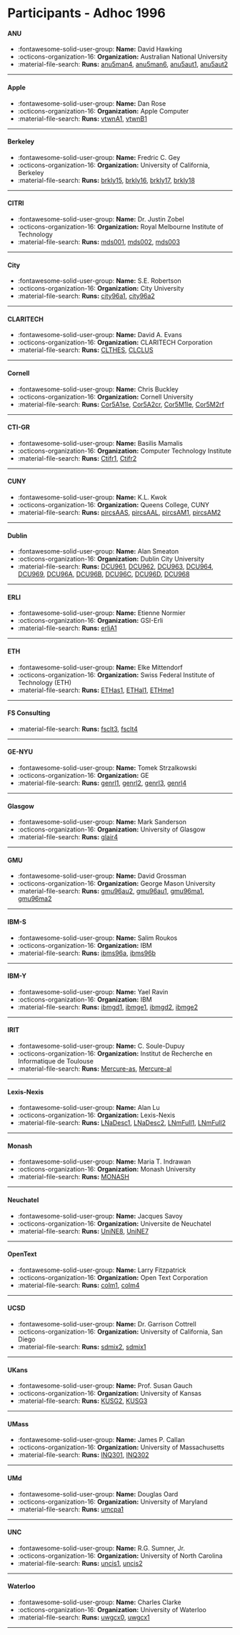 # Participants - Adhoc 1996 

#### ANU
 - :fontawesome-solid-user-group: **Name:** David Hawking
 - :octicons-organization-16: **Organization:** Australian National University
 - :material-file-search: **Runs:** [anu5man4](./runs.md#anu5man4), [anu5man6](./runs.md#anu5man6), [anu5aut1](./runs.md#anu5aut1), [anu5aut2](./runs.md#anu5aut2)

---
#### Apple
 - :fontawesome-solid-user-group: **Name:** Dan Rose
 - :octicons-organization-16: **Organization:** Apple Computer
 - :material-file-search: **Runs:** [vtwnA1](./runs.md#vtwna1), [vtwnB1](./runs.md#vtwnb1)

---
#### Berkeley
 - :fontawesome-solid-user-group: **Name:** Fredric C. Gey
 - :octicons-organization-16: **Organization:** University of California, Berkeley
 - :material-file-search: **Runs:** [brkly15](./runs.md#brkly15), [brkly16](./runs.md#brkly16), [brkly17](./runs.md#brkly17), [brkly18](./runs.md#brkly18)

---
#### CITRI
 - :fontawesome-solid-user-group: **Name:** Dr. Justin Zobel
 - :octicons-organization-16: **Organization:** Royal Melbourne Institute of Technology
 - :material-file-search: **Runs:** [mds001](./runs.md#mds001), [mds002](./runs.md#mds002), [mds003](./runs.md#mds003)

---
#### City
 - :fontawesome-solid-user-group: **Name:** S.E. Robertson
 - :octicons-organization-16: **Organization:** City University
 - :material-file-search: **Runs:** [city96a1](./runs.md#city96a1), [city96a2](./runs.md#city96a2)

---
#### CLARITECH
 - :fontawesome-solid-user-group: **Name:** David A. Evans
 - :octicons-organization-16: **Organization:** CLARITECH Corporation
 - :material-file-search: **Runs:** [CLTHES](./runs.md#clthes), [CLCLUS](./runs.md#clclus)

---
#### Cornell
 - :fontawesome-solid-user-group: **Name:** Chris Buckley
 - :octicons-organization-16: **Organization:** Cornell University
 - :material-file-search: **Runs:** [Cor5A1se](./runs.md#cor5a1se), [Cor5A2cr](./runs.md#cor5a2cr), [Cor5M1le](./runs.md#cor5m1le), [Cor5M2rf](./runs.md#cor5m2rf)

---
#### CTI-GR
 - :fontawesome-solid-user-group: **Name:** Basilis Mamalis
 - :octicons-organization-16: **Organization:** Computer Technology Institute
 - :material-file-search: **Runs:** [Ctifr1](./runs.md#ctifr1), [Ctifr2](./runs.md#ctifr2)

---
#### CUNY
 - :fontawesome-solid-user-group: **Name:** K.L. Kwok
 - :octicons-organization-16: **Organization:** Queens College, CUNY
 - :material-file-search: **Runs:** [pircsAAS](./runs.md#pircsaas), [pircsAAL](./runs.md#pircsaal), [pircsAM1](./runs.md#pircsam1), [pircsAM2](./runs.md#pircsam2)

---
#### Dublin
 - :fontawesome-solid-user-group: **Name:** Alan Smeaton
 - :octicons-organization-16: **Organization:** Dublin City University
 - :material-file-search: **Runs:** [DCU961](./runs.md#dcu961), [DCU962](./runs.md#dcu962), [DCU963](./runs.md#dcu963), [DCU964](./runs.md#dcu964), [DCU969](./runs.md#dcu969), [DCU96A](./runs.md#dcu96a), [DCU96B](./runs.md#dcu96b), [DCU96C](./runs.md#dcu96c), [DCU96D](./runs.md#dcu96d), [DCU968](./runs.md#dcu968)

---
#### ERLI
 - :fontawesome-solid-user-group: **Name:** Etienne Normier
 - :octicons-organization-16: **Organization:** GSI-Erli
 - :material-file-search: **Runs:** [erliA1](./runs.md#erlia1)

---
#### ETH
 - :fontawesome-solid-user-group: **Name:** Elke Mittendorf
 - :octicons-organization-16: **Organization:** Swiss Federal Institute of Technology (ETH)
 - :material-file-search: **Runs:** [ETHas1](./runs.md#ethas1), [ETHal1](./runs.md#ethal1), [ETHme1](./runs.md#ethme1)

---
#### FS Consulting
 - :material-file-search: **Runs:** [fsclt3](./runs.md#fsclt3), [fsclt4](./runs.md#fsclt4)

---
#### GE-NYU
 - :fontawesome-solid-user-group: **Name:** Tomek Strzalkowski
 - :octicons-organization-16: **Organization:** GE
 - :material-file-search: **Runs:** [genrl1](./runs.md#genrl1), [genrl2](./runs.md#genrl2), [genrl3](./runs.md#genrl3), [genrl4](./runs.md#genrl4)

---
#### Glasgow
 - :fontawesome-solid-user-group: **Name:** Mark Sanderson
 - :octicons-organization-16: **Organization:** University of Glasgow
 - :material-file-search: **Runs:** [glair4](./runs.md#glair4)

---
#### GMU
 - :fontawesome-solid-user-group: **Name:** David Grossman
 - :octicons-organization-16: **Organization:** George Mason University
 - :material-file-search: **Runs:** [gmu96au2](./runs.md#gmu96au2), [gmu96au1](./runs.md#gmu96au1), [gmu96ma1](./runs.md#gmu96ma1), [gmu96ma2](./runs.md#gmu96ma2)

---
#### IBM-S
 - :fontawesome-solid-user-group: **Name:** Salim Roukos
 - :octicons-organization-16: **Organization:** IBM
 - :material-file-search: **Runs:** [ibms96a](./runs.md#ibms96a), [ibms96b](./runs.md#ibms96b)

---
#### IBM-Y
 - :fontawesome-solid-user-group: **Name:** Yael Ravin
 - :octicons-organization-16: **Organization:** IBM
 - :material-file-search: **Runs:** [ibmgd1](./runs.md#ibmgd1), [ibmge1](./runs.md#ibmge1), [ibmgd2](./runs.md#ibmgd2), [ibmge2](./runs.md#ibmge2)

---
#### IRIT
 - :fontawesome-solid-user-group: **Name:** C. Soule-Dupuy
 - :octicons-organization-16: **Organization:** Institut de Recherche en Informatique de Toulouse
 - :material-file-search: **Runs:** [Mercure-as](./runs.md#mercure-as), [Mercure-al](./runs.md#mercure-al)

---
#### Lexis-Nexis
 - :fontawesome-solid-user-group: **Name:** Alan Lu
 - :octicons-organization-16: **Organization:** Lexis-Nexis
 - :material-file-search: **Runs:** [LNaDesc1](./runs.md#lnadesc1), [LNaDesc2](./runs.md#lnadesc2), [LNmFull1](./runs.md#lnmfull1), [LNmFull2](./runs.md#lnmfull2)

---
#### Monash
 - :fontawesome-solid-user-group: **Name:** Maria T. Indrawan
 - :octicons-organization-16: **Organization:** Monash University
 - :material-file-search: **Runs:** [MONASH](./runs.md#monash)

---
#### Neuchatel
 - :fontawesome-solid-user-group: **Name:** Jacques Savoy
 - :octicons-organization-16: **Organization:** Universite de Neuchatel
 - :material-file-search: **Runs:** [UniNE8](./runs.md#unine8), [UniNE7](./runs.md#unine7)

---
#### OpenText
 - :fontawesome-solid-user-group: **Name:** Larry Fitzpatrick
 - :octicons-organization-16: **Organization:** Open Text Corporation
 - :material-file-search: **Runs:** [colm1](./runs.md#colm1), [colm4](./runs.md#colm4)

---
#### UCSD
 - :fontawesome-solid-user-group: **Name:** Dr. Garrison Cottrell
 - :octicons-organization-16: **Organization:** University of California, San Diego
 - :material-file-search: **Runs:** [sdmix2](./runs.md#sdmix2), [sdmix1](./runs.md#sdmix1)

---
#### UKans
 - :fontawesome-solid-user-group: **Name:** Prof. Susan Gauch
 - :octicons-organization-16: **Organization:** University of Kansas
 - :material-file-search: **Runs:** [KUSG2](./runs.md#kusg2), [KUSG3](./runs.md#kusg3)

---
#### UMass
 - :fontawesome-solid-user-group: **Name:** James P. Callan
 - :octicons-organization-16: **Organization:** University of Massachusetts
 - :material-file-search: **Runs:** [INQ301](./runs.md#inq301), [INQ302](./runs.md#inq302)

---
#### UMd
 - :fontawesome-solid-user-group: **Name:** Douglas Oard
 - :octicons-organization-16: **Organization:** University of Maryland
 - :material-file-search: **Runs:** [umcpa1](./runs.md#umcpa1)

---
#### UNC
 - :fontawesome-solid-user-group: **Name:** R.G. Sumner, Jr.
 - :octicons-organization-16: **Organization:** University of North Carolina
 - :material-file-search: **Runs:** [uncis1](./runs.md#uncis1), [uncis2](./runs.md#uncis2)

---
#### Waterloo
 - :fontawesome-solid-user-group: **Name:** Charles Clarke
 - :octicons-organization-16: **Organization:** University of Waterloo
 - :material-file-search: **Runs:** [uwgcx0](./runs.md#uwgcx0), [uwgcx1](./runs.md#uwgcx1)

---
